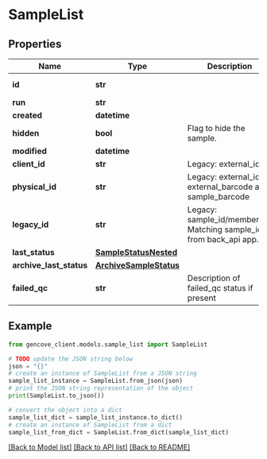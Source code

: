 # SampleList


## Properties

Name | Type | Description | Notes
------------ | ------------- | ------------- | -------------
**id** | **str** |  | [optional] [readonly]
**run** | **str** |  | [optional]
**created** | **datetime** |  | [optional]
**hidden** | **bool** | Flag to hide the sample. | [optional]
**modified** | **datetime** |  |
**client_id** | **str** | Legacy: external_id |
**physical_id** | **str** | Legacy: external_id, external_barcode and sample_barcode |
**legacy_id** | **str** | Legacy: sample_id/member_id. Matching sample_ids from back_api app. |
**last_status** | [**SampleStatusNested**](SampleStatusNested.md) |  | [optional]
**archive_last_status** | [**ArchiveSampleStatus**](ArchiveSampleStatus.md) |  | [optional]
**failed_qc** | **str** | Description of failed_qc status if present | [optional] [readonly]

## Example

```python
from gencove_client.models.sample_list import SampleList

# TODO update the JSON string below
json = "{}"
# create an instance of SampleList from a JSON string
sample_list_instance = SampleList.from_json(json)
# print the JSON string representation of the object
print(SampleList.to_json())

# convert the object into a dict
sample_list_dict = sample_list_instance.to_dict()
# create an instance of SampleList from a dict
sample_list_from_dict = SampleList.from_dict(sample_list_dict)
```
[[Back to Model list]](../README.md#documentation-for-models) [[Back to API list]](../README.md#documentation-for-api-endpoints) [[Back to README]](../README.md)
